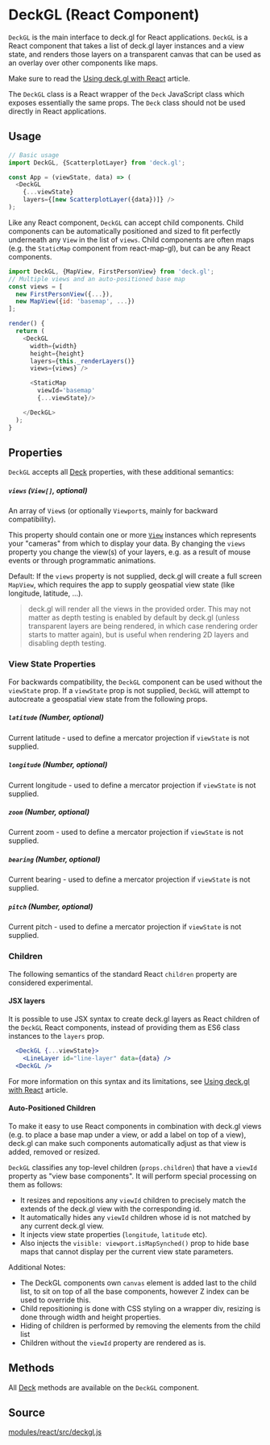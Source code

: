 # DeckGL (React Component)

`DeckGL` is the main interface to deck.gl for React applications. `DeckGL` is a React component that takes a list of deck.gl layer instances and a view state, and renders those layers on a transparent canvas that can be used as an overlay over other components like maps.

Make sure to read the [Using deck.gl with React](/docs/get-started/using-with-react.md) article.

The `DeckGL` class is a React wrapper of the `Deck` JavaScript class which exposes essentially the same props. The `Deck` class should not be used directly in React applications.


## Usage

```js
// Basic usage
import DeckGL, {ScatterplotLayer} from 'deck.gl';

const App = (viewState, data) => (
  <DeckGL
    {...viewState}
    layers={[new ScatterplotLayer({data})]} />
);
```

Like any React component, `DeckGL` can accept child components. Child components can be automatically positioned and sized to fit perfectly underneath any `View` in the list of `views`. Child components are often maps (e.g. the `StaticMap` component from react-map-gl), but can be any React components.

```js
import DeckGL, {MapView, FirstPersonView} from 'deck.gl';
// Multiple views and an auto-positioned base map
const views = [
  new FirstPersonView({...}),
  new MapView({id: 'basemap', ...})
];

render() {
  return (
    <DeckGL
      width={width}
      height={height}
      layers={this._renderLayers()}
      views={views} />

      <StaticMap
        viewId='basemap'
        {...viewState}/>

    </DeckGL>
  );
}
```

## Properties

`DeckGL` accepts all [Deck](/docs/api-reference/deck.md#properties) properties, with these additional semantics:


##### `views` (`View[]`, optional)

An array of `View`s (or optionally `Viewport`s, mainly for backward compatibility).

This property should contain one or more [`View`](/docs/api-reference/view.md) instances which represents your "cameras" from which to display your data. By changing the `views` property you change the view(s) of your layers, e.g. as a result of mouse events or through programmatic animations.

Default: If the `views` property is not supplied, deck.gl will create a full screen `MapView`, which requires the app to supply geospatial view state (like longitude, latitude, ...).

> deck.gl will render all the views in the provided order. This may not matter as depth testing is enabled by default by deck.gl (unless transparent layers are being rendered, in which case rendering order starts to matter again), but is useful when rendering 2D layers and disabling depth testing.


### View State Properties

For backwards compatibility, the `DeckGL` component can be used without the `viewState` prop. If a `viewState` prop is not supplied, `DeckGL` will attempt to autocreate a geospatial view state from the following props.

##### `latitude` (Number, optional)

Current latitude - used to define a mercator projection if `viewState` is not supplied.

##### `longitude` (Number, optional)

Current longitude - used to define a mercator projection if `viewState` is not supplied.

##### `zoom` (Number, optional)

Current zoom - used to define a mercator projection if `viewState` is not supplied.

##### `bearing` (Number, optional)

Current bearing - used to define a mercator projection if `viewState` is not supplied.

##### `pitch` (Number, optional)

Current pitch - used to define a mercator projection if `viewState` is not supplied.


### Children

The following semantics of the standard React `children` property are considered experimental.


#### JSX layers

It is possible to use JSX syntax to create deck.gl layers as React children of the `DeckGL` React components, instead of providing them as ES6 class instances to the `layers` prop.

```jsx
  <DeckGL {...viewState}>
    <LineLayer id="line-layer" data={data} />
  <DeckGL />
```

For more information on this syntax and its limitations, see [Using deck.gl with React](/docs/get-started/using-with-react.md) article.


#### Auto-Positioned Children

To make it easy to use React components in combination with deck.gl views (e.g. to place a base map under a view, or add a label on top of a view), deck.gl can make such components automatically adjust as that view is added, removed or resized.

`DeckGL` classifies any top-level children (`props.children`) that have a `viewId` property as "view base components". It will perform special processing on them as follows:

* It resizes and repositions any `viewId` children to precisely match the extends of the deck.gl view with the corresponding id.
* It automatically hides any `viewId` children whose id is not matched by any current deck.gl view.
* It injects view state properties (`longitude`, `latitude` etc).
* Also injects the `visible: viewport.isMapSynched()` prop to hide base maps that cannot display per the current view state parameters.

Additional Notes:

* The DeckGL components own `canvas` element is added last to the child list, to sit on top of all the base components, however Z index can be used to override this.
* Child repositioning is done with CSS styling on a wrapper div, resizing is done through width and height properties.
* Hiding of children is performed by removing the elements from the child list
* Children without the `viewId` property are rendered as is.


## Methods

All [Deck](/docs/api-reference/deck.md#methods) methods are available on the `DeckGL` component.


## Source

[modules/react/src/deckgl.js](https://github.com/uber/deck.gl/blob/5.2-release/modules/react/src/deckgl.js)
